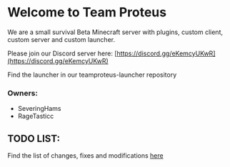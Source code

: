 # Welcome to Team Proteus

We are a small survival Beta Minecraft server with plugins, custom client, custom server and custom launcher.

Please join our Discord server here: [https://discord.gg/eKemcyUKwR](https://discord.gg/eKemcyUKwR)

Find the launcher in our teamproteus-launcher repository

### Owners:
- SeveringHams
- RageTasticc

## TODO LIST:

Find the list of changes, fixes and modifications [here](todo.md#arrow_right-to-do)
